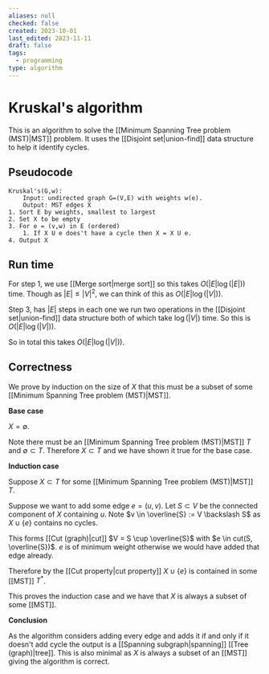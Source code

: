 ```yaml
---
aliases: null
checked: false
created: 2023-10-01
last_edited: 2023-11-11
draft: false
tags:
  - programming
type: algorithm
---
```

# Kruskal's algorithm

This is an algorithm to solve the [[Minimum Spanning Tree problem (MST)|MST]] problem. It uses the [[Disjoint set|union-find]] data structure to help it identify cycles.

## Pseudocode

```pseudocode
Kruskal's(G,w):
	Input: undirected graph G=(V,E) with weights w(e).
	Output: MST edges X
1. Sort E by weights, smallest to largest
2. Set X to be empty
3. For e = (v,w) in E (ordered)
	1. If X U e does't have a cycle then X = X U e.
4. Output X
```

## Run time

For step 1, we use [[Merge sort|merge sort]] so this takes $O(\vert E \vert \log(\vert E \vert))$ time. Though as $\vert E \vert \leq \vert V \vert^2$, we can think of this as $O(\vert E \vert \log(\vert V \vert))$.

Step 3, has $\vert E \vert$ steps in each one we run two operations in the [[Disjoint set|union-find]] data structure both of which take $\log(\vert V \vert)$ time. So this is $O(\vert E \vert \log(\vert V \vert))$.

So in total this takes $O(\vert E \vert \log(\vert V \vert))$.

## Correctness

We prove by induction on the size of $X$ that this must be a subset of some [[Minimum Spanning Tree problem (MST)|MST]].

**Base case**

$X = \emptyset$.

Note there must be an [[Minimum Spanning Tree problem (MST)|MST]] $T$ and $\emptyset \subset T$. Therefore $X \subset T$ and we have shown it true for the base case.

**Induction case**

Suppose $X \subset T$ for some [[Minimum Spanning Tree problem (MST)|MST]] $T$.

Suppose we want to add some edge $e = (u,v)$. Let $S \subset V$ be the connected component of $X$ containing $u$. Note $v \in \overline{S} := V \backslash S$ as $X \cup \{e\}$ contains no cycles.

This forms [[Cut (graph)|cut]] $V = S \cup \overline{S}$ with $e \in cut(S, \overline{S})$. $e$ is of minimum weight otherwise we would have added that edge already.

Therefore by the [[Cut property|cut property]] $X \cup \{e\}$ is contained in some [[MST]] $T^{\ast}$.

This proves the induction case and we have that $X$ is always a subset of some [[MST]].

**Conclusion**

As the algorithm considers adding every edge and adds it if and only if it doesn't add cycle the output is a [[Spanning subgraph|spanning]] [[Tree (graph)|tree]]. This is also minimal as $X$ is always a subset of an [[MST]] giving the algorithm is correct.

